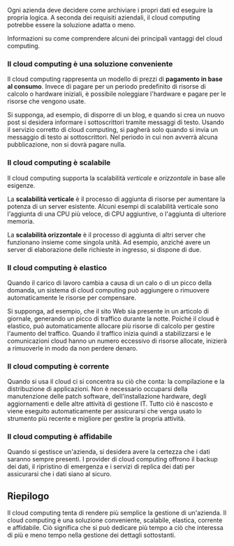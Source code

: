 Ogni azienda deve decidere come archiviare i propri dati ed eseguire la propria logica. A seconda dei requisiti aziendali, il cloud computing potrebbe essere la soluzione adatta o meno.

Informazioni su come comprendere alcuni dei principali vantaggi del cloud computing.

### <a name="cloud-computing-is-cost-effective"></a>Il cloud computing è una soluzione conveniente

Il cloud computing rappresenta un modello di prezzi di **pagamento in base al consumo**. Invece di pagare per un periodo predefinito di risorse di calcolo o hardware iniziali, è possibile noleggiare l'hardware e pagare per le risorse che vengono usate.

Si supponga, ad esempio, di disporre di un blog, e quando si crea un nuovo post si desidera informare i sottoscrittori tramite messaggi di testo. Usando il servizio corretto di cloud computing, si pagherà solo quando si invia un messaggio di testo ai sottoscrittori. Nel periodo in cui non avverrà alcuna pubblicazione, non si dovrà pagare nulla.

### <a name="cloud-computing-is-scalable"></a>Il cloud computing è scalabile

Il cloud computing supporta la scalabilità _verticale_ e _orizzontale_ in base alle esigenze.

La **scalabilità verticale** è il processo di aggiunta di risorse per aumentare la potenza di un server esistente. Alcuni esempi di scalabilità verticale sono l'aggiunta di una CPU più veloce, di CPU aggiuntive, o l'aggiunta di ulteriore memoria.

La **scalabilità orizzontale** è il processo di aggiunta di altri server che funzionano insieme come singola unità. Ad esempio, anziché avere un server di elaborazione delle richieste in ingresso, si dispone di due.

### <a name="cloud-computing-is-elastic"></a>Il cloud computing è elastico

Quando il carico di lavoro cambia a causa di un calo o di un picco della domanda, un sistema di cloud computing può aggiungere o rimuovere automaticamente le risorse per compensare.

Si supponga, ad esempio, che il sito Web sia presente in un articolo di giornale, generando un picco di traffico durante la notte. Poiché il cloud è elastico, può automaticamente allocare più risorse di calcolo per gestire l'aumento del traffico. Quando il traffico inizia quindi a stabilizzarsi e le comunicazioni cloud hanno un numero eccessivo di risorse allocate, inizierà a rimuoverle in modo da non perdere denaro.

### <a name="cloud-computing-is-current"></a>Il cloud computing è corrente

Quando si usa il cloud ci si concentra su ciò che conta: la compilazione e la distribuzione di applicazioni. Non è necessario occuparsi della manutenzione delle patch software, dell'installazione hardware, degli aggiornamenti e delle altre attività di gestione IT. Tutto ciò è nascosto e viene eseguito automaticamente per assicurarsi che venga usato lo strumento più recente e migliore per gestire la propria attività.

### <a name="cloud-computing-is-reliable"></a>Il cloud computing è affidabile

Quando si gestisce un'azienda, si desidera avere la certezza che i dati saranno sempre presenti. I provider di cloud computing offrono il backup dei dati, il ripristino di emergenza e i servizi di replica dei dati per assicurarsi che i dati siano al sicuro.

## <a name="summary"></a>Riepilogo

Il cloud computing tenta di rendere più semplice la gestione di un'azienda. Il cloud computing è una soluzione conveniente, scalabile, elastica, corrente e affidabile. Ciò significa che si può dedicare più tempo a ciò che interessa di più e meno tempo nella gestione dei dettagli sottostanti.



